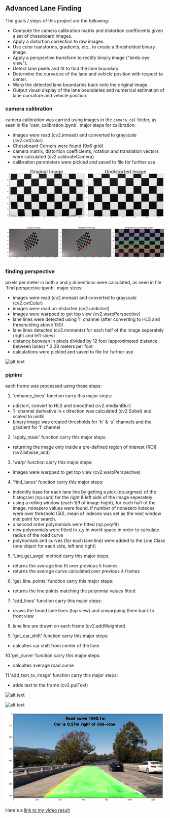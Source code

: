 ## Advanced Lane Finding

The goals / steps of this project are the following:

* Compute the camera calibration matrix and distortion coefficients given a set of chessboard images.
* Apply a distortion correction to raw images.
* Use color transforms, gradients, etc., to create a thresholded binary image.
* Apply a perspective transform to rectify binary image ("birds-eye view").
* Detect lane pixels and fit to find the lane boundary.
* Determine the curvature of the lane and vehicle position with respect to center.
* Warp the detected lane boundaries back onto the original image.
* Output visual display of the lane boundaries and numerical estimation of lane curvature and vehicle position.

[//]: # (Image References)

[image1]: ./output_images/undist.png "correcting for distortions" 
[image2]: ./output_images/undist_and_warpped.png "undistortion and warpping"
[image3]: ./output_images/perspective.png "perpective"
[image4]: ./output_images/pipeline1.png "pipeline 1"
[image5]: ./output_images/pipeline2.png "pipeline 2"
[image6]: ./output_images/final.png "final result"


### camera calibration
camera calibration was carried using images in the `camera_cal` folder, as seen in file 'cam_calibration.ipynb'.
major steps for calibration:
- images were read (cv2.imread) and converted to grayscale (cv2.cvtColor)
- Chessboard Corners were found (9x6 grid)
- camera matrix, distortion coefficients, rotation and translation vectors were calculated (cv2.calibrateCamera)
- calibration parameters were pickled and saved to file for further use

![alt text][image1]

![alt text][image2]


### finding perspective
pixels per meter in both x and y dimentions were calculated, as seen in file 'find perspective.ipynb'.
major steps:
- images were read (cv2.imread) and converted to grayscale (cv2.cvtColor)
- images were read un-distorted (cv2.undistort)
- images were warpped to get top view (cv2.warpPerspective)
- lane lines were detected using 'l' channel (after converting to HLS and thresholding above 130)
- lane lines detected (cv2.moments) for each half of the image seperately (right and left sides)
- distance between in pixels divided by 12 foot (approximated distance between lanes) * 3.28 meters per foot
- calculations were pickled and saved to file for further use

![alt text][image3]

### pipline
each frame was processed using these steps:

1. 'enhance_lines' function carry this major steps:
  - udistort, convert to HLS and smoothed (cv2.medianBlur)
  - 'l' channel derivative in x direction was calculated (cv2.Sobel) and scaled to uint8
  - binary image was created thresholds for 'h' & 's' channels and the gradient for 'l' channel

2. 'apply_mask' function carry this major steps:
  - returning the image only inside a pre-defined region of interest (ROI) (cv2.bitwise_and)

3. 'warp' function carry this major steps:
  - images were warpped to get top view (cv2.warpPerspective)

4. 'find_lanes' function carry this major steps:
  - indentify base for each lane line by getting a pick (np.argmax) of the histogram (np.sum) for the right & left side of the     image seperately
  - using a rolling window (each 1/9 of image hight), for each half of the image, nonezero values were found. if number of         nonezero indeces were over threshold (50), mean of indeces was set as the next window mid point for search.
  - a second order polynomials were fitted (np.polyfit)
  - new polynomials were fitted to x,y in world space in order to calculate radius of the road curve
  - polynomials and curves (for each lane line) were added to the Line Class (one object for each side, left and right)

5. 'Line.get_avgs' method carry this major steps:
  - returns the average line fit over previous 5 frames
  - returns the average curve calculated over previous 4 frames
  
6. 'get_line_points' function carry this major steps:
  - returns the line points matching the polynmial values fitted
  
7. 'add_lines' function carry this major steps:
  - draws the found lane lines (top view) and unwarpping them back to front view 
  
8. lane line are drawn on each frame (cv2.addWeighted)
  
9. 'get_car_shift' function carry this major steps:
  - calcultes car shift from center of the lane
  
10.'get_curve' function carry this major steps:
  - calcultes average road curve

11.'add_text_to_image' function carry this major steps:
  - adds text to the frame (cv2.putText)


![alt text][image4]

![alt text][image5]

![alt text][image6]


Here's a [link to my video result](./project_video.mp4) 
